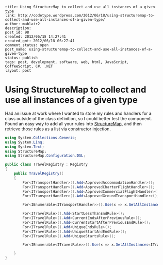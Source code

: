 ```
title: Using StructureMap to collect and use all instances of a given type
link: http://codetype.wordpress.com/2012/06/18/using-structuremap-to-collect-and-use-all-instances-of-a-given-type/
author: mablair2
description:
post_id: 98
created: 2012/06/18 14:27:41
created_gmt: 2012/06/18 06:27:41
comment_status: open
post_name: using-structuremap-to-collect-and-use-all-instances-of-a-given-type
status: publish
tags: post, development, software, web, html, JavaScript, CoffeeScript, C#, .NET
layout: post
```

# Using StructureMap to collect and use all instances of a given type

Had an issue at work where I wanted to store my rules and handlers for a class outside of the class definition, so I could better test the component. Found an easy way to add all your rules into [StructureMap](http://docs.structuremap.net/), and then retrieve those rules as a list via constructor injection.

``` cs
using System.Collections.Generic;
using System.Linq;
using System.Text;
using StructureMap;
using StructureMap.Configuration.DSL;

public class TravelRegistry : Registry
{
    public TravelRegistry()
    {
        For<ITransportHandler>().Add<ApprovedAccommodationHandler>();
        For<ITransportHandler>().Add<ApprovedCharterFlightHandler>();
        For<ITransportHandler>().Add<ApprovedCommercialFlightHandler>();
        For<ITransportHandler>().Add<ApprovedGroundTransportHandler>();

        For<IEnumerable<ITransportHandler>>().Use(x => x.GetAllInstances<ITransportHandler>());

        For<ITravelRule>().Add<StartLessThanEndRule>();
        For<ITravelRule>().Add<CurrentEndsAfterPreviousRule>();
        For<ITravelRule>().Add<CurrentStartAfterPreviousEndRule>();
        For<ITravelRule>().Add<UniqueEndsRule>();
        For<ITravelRule>().Add<UniqueStartAndEndRule>();
        For<ITravelRule>().Add<UniqueStartsRule>();

        For<IEnumerable<ITravelRule>>().Use(x => x.GetAllInstances<ITravelRule>());

    }
}
```

